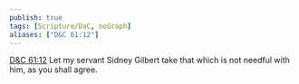 ```yaml
---
publish: true
tags: [Scripture/DaC, noGraph]
aliases: ["D&C 61:12"]
---
```

[D&C 61:12](https://churchofjesuschrist.org/study/scriptures/dc-testament/dc/61?lang=eng&id=p12#p12) Let my servant Sidney Gilbert take that which is not needful with him, as you shall agree.
